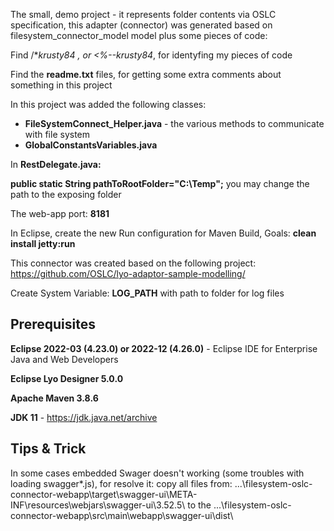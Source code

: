 The small, demo project - it represents folder contents via OSLC specification, this adapter (connector) was generated based on filesystem_connector_model model
plus some pieces of code:

Find  /***krusty84* , or <%--krusty84*, for identyfing my pieces of code

Find the **readme.txt** files, for getting some extra comments about something in this project

In this project was added the following classes:
- **FileSystemConnect_Helper.java** - the various methods to communicate with file system
- **GlobalConstantsVariables.java**

In **RestDelegate.java:**

**public static String pathToRootFolder="C:\\Temp";**
you may change the path to the exposing folder

The web-app port: **8181**

In Eclipse, create the new Run configuration for Maven Build, Goals: **clean install jetty:run**

This connector was created based on the following project:
https://github.com/OSLC/lyo-adaptor-sample-modelling/

Create System Variable: **LOG_PATH** with path to folder for log files

## Prerequisites

**Eclipse 2022-03 (4.23.0) or 2022-12 (4.26.0)** - Eclipse IDE for Enterprise Java and Web Developers

**Eclipse Lyo Designer 5.0.0**

**Apache Maven 3.8.6**

**JDK 11** - https://jdk.java.net/archive

## Tips & Trick
In some cases embedded Swager doesn't working (some troubles with loading swagger*.js), for resolve it:
copy all files from: ...\filesystem-oslc-connector-webapp\target\swagger-ui\META-INF\resources\webjars\swagger-ui\3.52.5\ to the ...\filesystem-oslc-connector-webapp\src\main\webapp\swagger-ui\dist\
